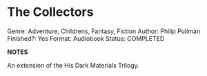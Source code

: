 # The Collectors

Genre: Adventure, Childrens, Fantasy, Fiction
Author: Philip Pullman
Finished?: Yes
Format: Audiobook
Status: COMPLETED

**NOTES**

An extension of the His Dark Materials Trilogy.